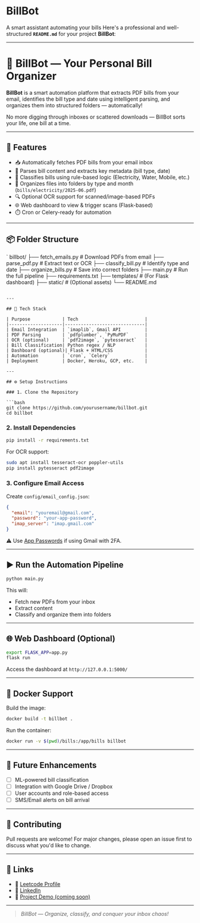 # BillBot
A smart assistant automating your bills
Here's a professional and well-structured **`README.md`** for your project **BillBot**:

---

# 🤖 BillBot — Your Personal Bill Organizer

**BillBot** is a smart automation platform that extracts PDF bills from your email, identifies the bill type and date using intelligent parsing, and organizes them into structured folders — automatically!

No more digging through inboxes or scattered downloads — BillBot sorts your life, one bill at a time.

---

## 🚀 Features

- 📥 Automatically fetches PDF bills from your email inbox
- 🧾 Parses bill content and extracts key metadata (bill type, date)
- 🧠 Classifies bills using rule-based logic (Electricity, Water, Mobile, etc.)
- 📂 Organizes files into folders by type and month (`bills/electricity/2025-06.pdf`)
- 🔍 Optional OCR support for scanned/image-based PDFs
- 🌐 Web dashboard to view & trigger scans (Flask-based)
- ⏱️ Cron or Celery-ready for automation

---

## 📦 Folder Structure

`
billbot/
├── fetch\_emails.py          # Download PDFs from email
├── parse\_pdf.py             # Extract text or OCR
├── classify\_bill.py         # Identify type and date
├── organize\_bills.py        # Save into correct folders
├── main.py                  # Run the full pipeline
├── requirements.txt
├── templates/               # (For Flask dashboard)
├── static/                  # (Optional assets)
└── README.md

````

---

## 🧰 Tech Stack

| Purpose            | Tech                         |
|--------------------|------------------------------|
| Email Integration  | `imaplib`, Gmail API         |
| PDF Parsing        | `pdfplumber`, `PyMuPDF`      |
| OCR (optional)     | `pdf2image`, `pytesseract`   |
| Bill Classification| Python regex / NLP           |
| Dashboard (optional)| Flask + HTML/CSS            |
| Automation         | `cron`, `Celery`             |
| Deployment         | Docker, Heroku, GCP, etc.    |

---

## ⚙️ Setup Instructions

### 1. Clone the Repository

```bash
git clone https://github.com/yourusername/billbot.git
cd billbot
````

### 2. Install Dependencies

```bash
pip install -r requirements.txt
```

For OCR support:

```bash
sudo apt install tesseract-ocr poppler-utils
pip install pytesseract pdf2image
```

### 3. Configure Email Access

Create `config/email_config.json`:

```json
{
  "email": "youremail@gmail.com",
  "password": "your-app-password",
  "imap_server": "imap.gmail.com"
}
```

⚠️ Use [App Passwords](https://support.google.com/accounts/answer/185833) if using Gmail with 2FA.

---

## ▶️ Run the Automation Pipeline

```bash
python main.py
```

This will:

* Fetch new PDFs from your inbox
* Extract content
* Classify and organize them into folders

---

## 🌐 Web Dashboard (Optional)

```bash
export FLASK_APP=app.py
flask run
```

Access the dashboard at `http://127.0.0.1:5000/`

---

## 🐳 Docker Support

Build the image:

```bash
docker build -t billbot .
```

Run the container:

```bash
docker run -v $(pwd)/bills:/app/bills billbot
```

---

## 🧠 Future Enhancements

* [ ] ML-powered bill classification
* [ ] Integration with Google Drive / Dropbox
* [ ] User accounts and role-based access
* [ ] SMS/Email alerts on bill arrival

---

## 🤝 Contributing

Pull requests are welcome! For major changes, please open an issue first to discuss what you'd like to change.


---

## 🔗 Links

* 🔧 [Leetcode Profile](https://leetcode.com/harshpastor/)
* 💼 [LinkedIn](https://linkedin.com/in/harshpastor)
* 📂 [Project Demo (coming soon)]()

---

> *BillBot — Organize, classify, and conquer your inbox chaos!*

